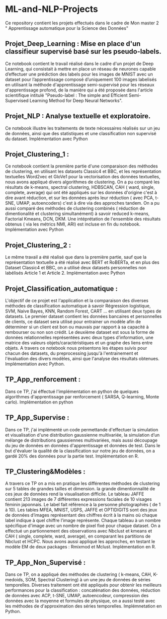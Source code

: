 # ML-and-NLP-Projects
Ce  repository contient les projets effectués dans le cadre de Mon master 2 " Apprentissage automatique pour la Science des Données" 

## Projet_Deep_Learning : Mise en place d'un classifieur supervisé basé sur les pseudo-labels. 
Ce notebook contient le travail réalisé dans le cadre d'un projet de Deep Learning, qui consistait à mettre en place un réseau de neurones capable d’effectuer une prédiction des labels pour les images de MNIST avec un dataset pour l’apprentissage composé d’uniquement 100 images labelisés en utilisant la méthode d'apprentissage semi-supervisé pour les réseaux d'apprentissage profond, de la manière qui a été proposée dans l'article scientifique intitulé "Pseudo-label : The simple and Efficient Semi-Supervised Learning Method for Deep Neural Networks".

## Projet_NLP : Analyse textuelle et exploratoire. 
Ce notebook illustre les traitements de texte nécessaires  réalisés sur un jeu de données, ainsi que des statistiques et une  classification non supervisé du dataset. Implémentation avec Python

## Projet_Clustering_1 : 
Ce notebook contient la première partie d'une comparaison des méthodes de clustering, en utilisant les datasets Classic4 et BBC, et les représentation textuelles Word2vec et GloVe1 pour la vectorisation des données textuelles, nous avons appliqué divers algorithmes de clustering. On a pu comparé les résultats de k-means, spectral clustering, HDBSCAN, CAH ( ward, single, complete, average) qui ont été appliqués sur les données d'origine c'est à dire avant réduction, et sur les données après leur réduction ( avec PCA, t-SNE, UMAP,  autoencoders) c'est à dire via des approches tandem. On a pu aussi comparé des méthodes de clustering combinés ( réduction de dimentionalité et clustering simultanément) à savoir reduced k-means, Factorial Kmeans, DCN, DKM. Une intéprétation de l'ensemble des résultats obtenus ( via les métrics NMI, ARI) est incluse en fin du notebook. Implémentation avec Python

## Projet_Clustering_2 :  
Le même travail a été réalisé que dans la première partie, sauf que la représentation textuelle a été réalisé avec BERT et RoBERTa, et en plus des Dataset Classic4 et BBC, on a utilisé deux datasets personnelles non labélisés  Article 1 et Article 2. Implémentation avec Python

## Projet_Classification_automatique : 
L'objectif de ce projet est l'application et la comparaison des diverses méthodes de classification automatique à savoir Régression logistique, SVM, Naive Bayes, KNN, Random Forest, CART ... en utilisant deux types de datasets. Le premier dataset contient les données bancaires et personnelles de clients, ce dataset sera utilisé pour entrainer un modèle afin de déterminer si un client est bon ou mauvais par rapport à sa capacité à rembourser ou non son crédit. Le deuxième dataset est sous la forme de données relationnelles représentées avec deux types d’information, une matrice des valeurs objets/caractéristiques et un graphe des liens entre objets. A travers ce notebook nous présentons les étapes suivis pour chacun des datasets, du preprocessing jusqu'à l'entrainement et l'évaluation des divers modèles, ainsi que l'analyse des résultats obtenues. Implémentation avec Python.

## TP_App_renforcement : 
Dans ce TP, j'ai éffectué l'implémentation en python de quelques algorithmes d'apprentissage par renforcement ( SARSA, Q-learning, Monte carlo). Implémentation en python

## TP_App_Supervise : 
Dans ce TP,  j'ai implémenté un code permettande d'effectuer la simulation et visualisation d'une distribution gaussienne multivariée, la simulation d’un mélange de distributions gaussiennes multivariées, mais aussi découpage du jeu de données en données d'apprentissage et données de test. Dans le but d'évaluer la qualité de la classification sur notre jeu de données, on a gardé 20% des données pour la partie test. Implémentation en R.


## TP_Clustering&Modèles : 
A travers ce TP on a mis en pratique les différentes méthodes de clustering sur 5 tables de grandes tailles et dimension. la grande dimentionnalité de ces jeux de données rend la visualisation difficile. Le tableau JAFFE contient 213 images de 7 différentes expressions faciales de 10 visages féminin japonnais. Le label fait référence à la personne photographiés ( de 1 à 10). Les tables MFEA, MNIST, USPS, JAFFE et OPTIDIGITS sont des jeux de données d’images représentant des chiffres écrit à la mains où chaque label indique à quel chiffre l’image représente. Chaque tableau à un nombre spécifique d'image avec un nombre de pixel fixé pour chaque dataset. On a effectué un  partionnement des observations avec Nbclust et kmeans et CAH ( single, complete, ward, average), en comparant les partitions de Nbclust et HCPC. Nous avons aussi appliqué les approches, en testant le modèle EM de deux packages : Rmixmod et Mclust. Implémentation en R.

## TP_App_Non_Supervisé : 
Dans ce TP, on a appliqué des méthodes de clustering ( k-means, CAH, K-medoids, SOM, Spectral Clustering) à un une jeu de données de séries temporelles. Diverses traitement ont été appliqués pour obtenir les meilleurs performances pour la classification : concaténation des données, réduction de données avec ACP, t-SNE, UMAP, autoencodeur, compression des données avec la moyenne et formules de physique,  on a aussi testé avec les méthodes de d'approximation des séries temporelles. Implémnetation en Python.


